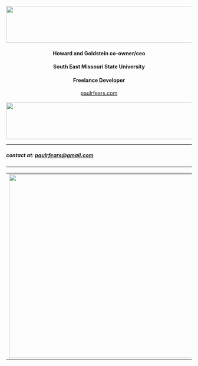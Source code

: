 

<img height="100" width="1000" align="center" src="https://paulrfears.com/waves_top.svg"/>

<html>
    <div align="center">
    <h4>Howard and Goldstein co-owner/ceo</h4>
    <h4>South East Missouri State University</h4>
    <h4>Freelance Developer</h4>
    <a href="paulrfears.com">paulrfears.com</a>
    </div>
</html>
<br>

<img  height="100" width="1000"  align="center" src="https://paulrfears.com/waves_bottom.svg"/>



---
##### contact at: paulrfears@gmail.com

---

<table>
    <tr>
        <td>
            <img height="500" width ="500" align="center" src="https://paulrfears.com/bubbles.svg"/>
        </td>    
        <td>
            <h3>Projects</h3>
            <h4>https://gifexplosion.com</h4>
            <h4>[graphs.js](https://paulfears.github.io/Graphs/)</h4>

            <h3>Freelance</h3>
            <h4>[Starfishmarinelife.com](https://starfishmarinelife.com/)</h4>
            <h4>[seedling.charity](https://seedling.charity/)</h4>
            <h4>[cookiestoken.org](https://cookiestoken.org/)</h4>
        </td>
    </tr>
</table>




<!--
**paulfears/paulfears** is a ✨ _special_ ✨ repository because its `README.md` (this file) appears on your GitHub profile.

Here are some ideas to get you started:

- 🔭 I’m currently working on ...
- 🌱 I’m currently learning ...
- 👯 I’m looking to collaborate on ...
- 🤔 I’m looking for help with ...
- 💬 Ask me about ...
- 📫 How to reach me: ...
- 😄 Pronouns: ...
- ⚡ Fun fact: ...
-->
